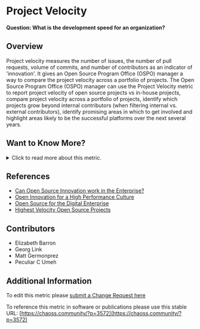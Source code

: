 # Project Velocity

**Question: What is the development speed for an organization?**

## Overview

Project velocity measures the number of issues, the number of pull requests, volume of commits, and number of contributors as an indicator of 'innovation'. It gives an Open Source Program Office (OSPO) manager a way to compare the project velocity across a portfolio of projects.
The Open Source Program Office (OSPO) manager can use the Project Velocity metric to report project velocity of open source projects vs in-house projects, compare project velocity across a portfolio of projects, identify which projects grow beyond internal contributors (when filtering internal vs. external contributors), identify promising areas in which to get involved and highlight areas likely to be the successful platforms over the next several years.


## Want to Know More?

<span markdown="1"><details>
<summary>Click to read more about this metric.</summary>

### Data Collection Strategies 
- CNCF - https://github.com/cncf/velocity
- [issues closed](https://github.com/chaoss/wg-evolution/blob/master/metrics/Issues_Closed.md)
- [number of reviews](https://github.com/chaoss/wg-evolution/blob/master/metrics/Reviews.md)
- [# of code changes](https://github.com/chaoss/wg-evolution/blob/master/metrics/Code_Changes.md)
- [# of committers](https://github.com/chaoss/wg-risk/blob/master/metrics/Committers.md)

### Filters
- Internal vs external contributors
- Project sources (e.g., internal repositories, open-source repositories, and competitor open-source repositories)
- Time

### Visualizations

- X-Axis: Logarithmic scale for Code Changes
- Y-Axis: Logarithmic scale of Sum of Number of Issues and Number of Reviews
- Dot-size: Committers
- Dots are projects

![cncf](https://raw.githubusercontent.com/chaoss/wg-value/main/focus-areas/communal-value/images/project-velocity_visualization.png)

[From CNCF](https://www.cncf.io/blog/2017/06/05/30-highest-velocity-open-source-projects/)

</details></span>


## References

- [Can Open Source Innovation work in the Enterprise?][l1]
- [Open Innovation for a High Performance Culture][l2]
- [Open Source for the Digital Enterprise][l3]
- [Highest Velocity Open Source Projects][l4]

[l1]: https://www.threefivetwo.com/blog/can-open-source-innovation-work-in-the-enterprise

[l2]: https://www.nearform.com/blog/want-a-high-performing-culture-make-way-for-open-innovation

[l3]: https://www.cio.com/article/3213146/open-source-is-powering-the-digital-enterprise.html

[l4]: https://www.cncf.io/blog/2017/06/05/30-highest-velocity-open-source-projects


## Contributors
* Elizabeth Barron
* Georg Link
* Matt Germonprez
* Peculiar C Umeh


## Additional Information
To edit this metric please [submit a Change Request here]( https://github.com/chaoss/wg-value/blob/main/focus-areas/communal-value/project-velocity.md)

To reference this metric in software or publications please use this stable URL: [https://chaoss.community/?p=3572](https://chaoss.community/?p=3572)

<!-- # For groupings in the knowledge base
Context tags: Software, Platforms, Contributions
Keyword tags: Speed, activity, volume, issues, reviews, commits
-->

